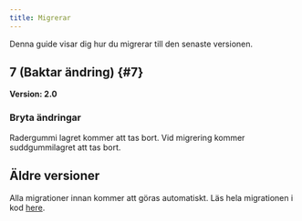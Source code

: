 ```yaml
---
title: Migrerar
---
```


Denna guide visar dig hur du migrerar till den senaste versionen.

## 7 (Baktar ändring) {#7}

**Version: 2.0**

### Bryta ändringar

Radergummi lagret kommer att tas bort. Vid migrering kommer suddgummilagret att tas bort.

## Äldre versioner

Alla migrationer innan kommer att göras automatiskt.
Läs hela migrationen i kod [here](https://github.com/LinwoodDev/Butterfly/blob/95825da4ebbf9ded392c863da577666dbcdda45c/app/lib/models/converter.dart#L17).
